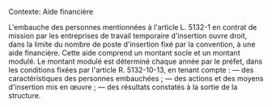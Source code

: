 Contexte: Aide financière

L'embauche des personnes mentionnées à l'article L. 5132-1 en contrat de mission par les entreprises de travail temporaire d'insertion ouvre droit, dans la limite du nombre de poste d'insertion fixé par la convention, à une aide financière. Cette aide comprend un montant socle et un montant modulé. Le montant modulé est déterminé chaque année par le préfet, dans les conditions fixées par l'article R. 5132-10-13, en tenant compte : — des caractéristiques des personnes embauchées ; — des actions et des moyens d'insertion mis en œuvre ; — des résultats constatés à la sortie de la structure.